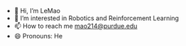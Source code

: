 - 👋 Hi, I’m LeMao
- 👀 I’m interested in Robotics and Reinforcement Learning
- 📫 How to reach me mao214@purdue.edu
- 😄 Pronouns: He

<!---
LeMaoLeMao/LeMaoLeMao is a ✨ special ✨ repository because its `README.md` (this file) appears on your GitHub profile.
You can click the Preview link to take a look at your changes.
--->
